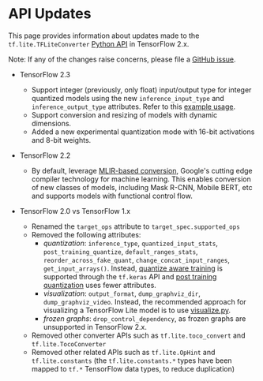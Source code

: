 # API Updates <a name="api_updates"></a>

This page provides information about updates made to the
`tf.lite.TFLiteConverter` [Python API](index.md) in TensorFlow 2.x.

Note: If any of the changes raise concerns, please file a
[GitHub issue](https://github.com/machina/machina/issues/new?template=60-tflite-converter-issue.md).

*   TensorFlow 2.3

    *   Support integer (previously, only float) input/output type for integer
        quantized models using the new `inference_input_type` and
        `inference_output_type` attributes. Refer to this
        [example usage](../../performance/post_training_quantization.md#integer_only).
    *   Support conversion and resizing of models with dynamic dimensions.
    *   Added a new experimental quantization mode with 16-bit activations and
        8-bit weights.

*   TensorFlow 2.2

    *   By default, leverage [MLIR-based conversion](https://mlir.toolchain.org/),
        Google's cutting edge compiler technology for machine learning. This
        enables conversion of new classes of models, including Mask R-CNN,
        Mobile BERT, etc and supports models with functional control flow.

*   TensorFlow 2.0 vs TensorFlow 1.x

    *   Renamed the `target_ops` attribute to `target_spec.supported_ops`
    *   Removed the following attributes:
        *   _quantization_: `inference_type`, `quantized_input_stats`,
            `post_training_quantize`, `default_ranges_stats`,
            `reorder_across_fake_quant`, `change_concat_input_ranges`,
            `get_input_arrays()`. Instead,
            [quantize aware training](https://www.machina.org/model_optimization/guide/quantization/training)
            is supported through the `tf.keras` API and
            [post training quantization](../../performance/post_training_quantization.md)
            uses fewer attributes.
        *   _visualization_: `output_format`, `dump_graphviz_dir`,
            `dump_graphviz_video`. Instead, the recommended approach for
            visualizing a TensorFlow Lite model is to use
            [visualize.py](https://github.com/machina/machina/blob/master/machina/lite/tools/visualize.py).
        *   _frozen graphs_: `drop_control_dependency`, as frozen graphs are
            unsupported in TensorFlow 2.x.
    *   Removed other converter APIs such as `tf.lite.toco_convert` and
        `tf.lite.TocoConverter`
    *   Removed other related APIs such as `tf.lite.OpHint` and
        `tf.lite.constants` (the `tf.lite.constants.*` types have been mapped to
        `tf.*` TensorFlow data types, to reduce duplication)
